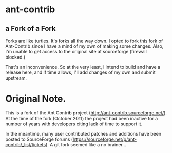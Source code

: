 # ant-contrib

## a Fork of a Fork
Forks are like turtles. It's forks all the way down.
I opted to fork this fork of Ant-Contrib since I have a mind of my own of making some changes.
Also, I'm unable to get access to the original site at sourceforge (firewall blocked.) 

That's an inconvenience. So at the very least, I intend to build and have a release here, and
if time allows, I'll add changes of my own and submit upstream.

# Original Note.

This is a fork of the Ant Contrib project (http://ant-contrib.sourceforge.net/).
At the time of the fork (October 2011) the project had been inactive for a number
of years with developers citing lack of time to support it.

In the meantime, many user contributed patches and additions have been posted to
SourceForge forums (https://sourceforge.net/p/ant-contrib/_list/tickets). A git
fork seemed like a no brainer...
